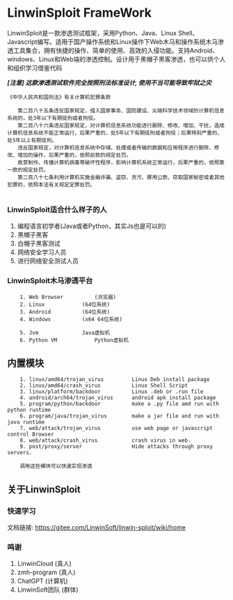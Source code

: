 
# LinwinSploit FrameWork

LinwinSploit是一款渗透测试框架，采用Python、Java、Linux Shell、Javascript编写。适用于国产操作系统和Linux操作下Web木马和操作系统木马渗透工具集合，拥有快捷的操作、简单的使用、高效的入侵功能。支持Android、windows、Linux和Web端的渗透控制。设计用于黑帽子黑客渗透，也可以供个人和组织学习借鉴代码

***[注意] 这款渗透测试软件完全按照刑法标准设计, 使用不当可能导致牢狱之灾***
```
《中华人民共和国刑法》有关计算机犯罪条款
 
　　第二百八十五条违反国家规定，侵入国家事务、国防建设、尖端科学技术领域的计算机信息系统的，处3年以下有期徒刑或者拘役。
　　第二百八十六条违反国家规定，对计算机信息系统功能进行删除、修改、增加、干扰，造成计算机信息系统不能正常运行，后果严重的，处5年以下有期徒刑或者拘役；后果特别严重的，处5年以上有期徒刑。
　　违反国家规定，对计算机信息系统中存储、处理或者传输的数据和应用程序进行删除、修改、增加的操作，后果严重的，依照前款的规定处罚。
　　故意制作、传播计算机病毒等破坏性程序，影响计算机系统正常运行，后果严重的，依照第一款的规定处罚。
　　第二百八十七条利用计算机实施金融诈骗、盗窃、贪污、挪用公款、窃取国家秘密或者其他犯罪的，依照本法有关规定定罪处罚。
 
```

### LinwinSploit适合什么样子的人
1. 编程语言初学者(Java或者Python，其实Js也是可以的)
2. 黑帽子黑客
3. 白帽子黑客测试
4. 网络安全学习人员
5. 进行网络安全测试人员

### LinwinSploit木马渗透平台
```
	1. Web Browser	 		(浏览器)
	2. Linux   			(64位系统)
	3. Android 			(64位系统)
	4. Windows 			(x64 64位系统)

	5. Jvm				Java虚拟机
	6. Python VM			Python虚拟机
```

## 内置模块
```
    1. linux/amd64/trojan_virus         Linux Deb install package
    2. linux/amd64/crash_virus          Linux Shell Script
    3. linux/platform/backdoor          Linux .deb or .run file
    4. android/arch64/trojan_virus      android apk install package
    5. program/python/backdoor          make a .py file amd run with python runtime
    6. program/java/trojan_virus        make a jar file and run with java runtime
    7. web/attack/trojan_virus          use web page or javascript control Browser
    8. web/attack/crash_virus           crash virus in web.
    9. post/proxy/server                Hide attacks through proxy servers.

    调用这些模块可以快速实现渗透
```

## 关于LinwinSploit

### 快速学习
文档链接: https://gitee.com/LinwinSoft/linwin-sploit/wiki/home

### 鸣谢
1. LinwinCloud              (真人)
2. zmh-program              (真人)
3. ChatGPT                  (计算机)
4. LinwinSoft团队            (群体)
